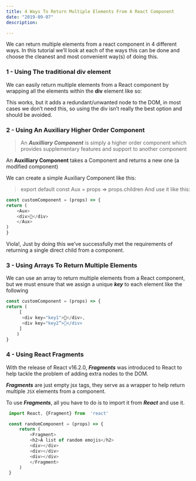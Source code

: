 ```yaml
---
title: 4 Ways To Return Multiple Elements From A React Component 
date: "2019-09-07"
description: 

---
```


We can return multiple elements from a react component in 4 different ways. In this tutorial we’ll look at each of the ways this can be done and choose the cleanest and most convenient way(s) of doing this. 


### 1 - Using The traditional div element
We can easily return multiple elements from a React component by wrapping all the elements within the **div** element like so:


This works, but it adds a redundant/unwanted node to the DOM, in most cases we don’t need this, so using the div isn’t really the best option and should be avoided.

### 2 - Using An Auxiliary Higher Order Component 

> An ***Auxilliary Component*** is simply a higher order component which provides supplementary features and support to another component

An **Auxilliary Component** takes a Component and returns a new one (a modified component)

We can create a simple Auxiliary Component like this: 
> export default const Aux = props => props.children
And use it like this: 
```javascript
const customComponent = (props) => {
return (
    <Aux>
    <div>🥧</div>
    </Aux>
)
}
```
Viola!, Just by doing this we’ve successfully met the requirements of returning a single direct child from a component.

### 3 - Using Arrays To Return Multiple Elements  
We can use an array to return multiple elements from a React component, but we must ensure that we assign a unique ***key*** to each element like the following 

```javascript
const customComponent = (props) => {
return (
     [
      <div key="key1">🥧</div>,
      <div key="key2”>🍗</div>
     ]
    )
}
```

### 4 - Using React Fragments 

With the release of React v16.2.0, ***Fragments*** was introduced to React to help tackle the problem of adding extra nodes to the DOM.

***Fragments*** are just empty jsx tags, they serve as a wrapper to help return multiple `JSX` elements from a component.

To use ***Fragments***, all you have to do is to import it from ***React*** and use it.

```javascript
 import React, {Fragment} from  'react'

 const randomComponent = (props) => {
     return (
         <Fragment>
         <h2>A list of random emojis</h2>
         <div></div>
         <div></div>
         <div></div>
         </Fragment>
     )
 }
```
